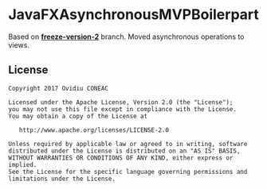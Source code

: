 # JavaFXAsynchronousMVPBoilerpart
Based on [__freeze-version-2__](https://github.com/ovicon/JavaFXAsynchronousMVPBoilerpart/blob/freeze-version-2) branch.
Moved asynchronous operations to views.

License
-------

    Copyright 2017 Ovidiu CONEAC

    Licensed under the Apache License, Version 2.0 (the "License");
    you may not use this file except in compliance with the License.
    You may obtain a copy of the License at

       http://www.apache.org/licenses/LICENSE-2.0

    Unless required by applicable law or agreed to in writing, software
    distributed under the License is distributed on an "AS IS" BASIS,
    WITHOUT WARRANTIES OR CONDITIONS OF ANY KIND, either express or implied.
    See the License for the specific language governing permissions and
    limitations under the License.



